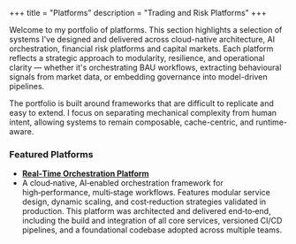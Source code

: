 +++
title = "Platforms"
description = "Trading and Risk Platforms"
+++

Welcome to my portfolio of platforms. This section highlights a selection of systems I've designed and delivered across
cloud-native architecture, AI orchestration, financial risk platforms and capital markets. Each platform reflects a
strategic approach to modularity, resilience, and operational clarity — whether it's orchestrating BAU workflows,
extracting behavioural signals from market data, or embedding governance into model-driven pipelines.

The portfolio is built around frameworks that are difficult to replicate and easy to extend. I focus on separating
mechanical complexity from human intent, allowing systems to remain composable, cache-centric, and runtime-aware.

### Featured Platforms  


- **[Real‑Time Orchestration Platform](/platforms/real-time-orchestration/)**  
- A cloud‑native, AI‑enabled orchestration framework for high‑performance, multi‑stage workflows. Features modular service design, dynamic scaling, and cost‑reduction strategies validated in production. This platform was architected and delivered end‑to‑end, including the build and integration of all core services, versioned CI/CD pipelines, and a foundational codebase adopted across multiple teams.